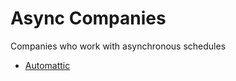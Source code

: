# Async Companies
Companies who work with asynchronous schedules
- [Automattic](https://automattic.com/how-we-work/)

